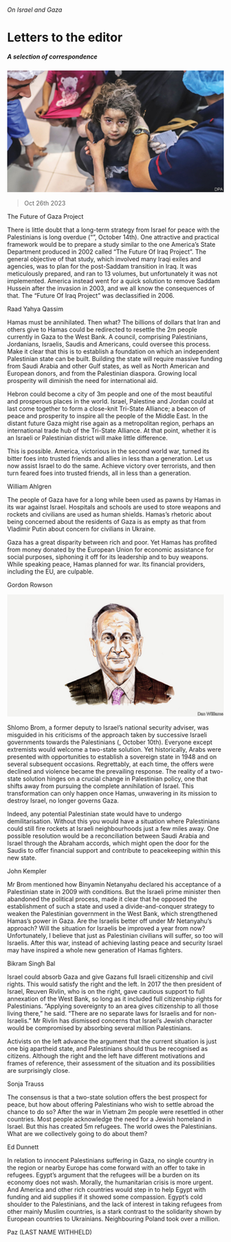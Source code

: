 ###### On Israel and Gaza

# Letters to the editor 

##### A selection of correspondence 

![image](images/20231021_LDD001.jpg) 

> Oct 26th 2023 


The Future of Gaza Project

There is little doubt that a long-term strategy from Israel for peace with the Palestinians is long overdue (“”, October 14th). One attractive and practical framework would be to prepare a study similar to the one America’s State Department produced in 2002 called “The Future Of Iraq Project”. The general objective of that study, which involved many Iraqi exiles and agencies, was to plan for the post-Saddam transition in Iraq. It was meticulously prepared, and ran to 13 volumes, but unfortunately it was not implemented. America instead went for a quick solution to remove Saddam Hussein after the invasion in 2003, and we all know the consequences of that. The “Future Of Iraq Project” was declassified in 2006.

Raad Yahya Qassim


Hamas must be annihilated. Then what? The billions of dollars that Iran and others give to Hamas could be redirected to resettle the 2m people currently in Gaza to the West Bank. A council, comprising Palestinians, Jordanians, Israelis, Saudis and Americans, could oversee this process. Make it clear that this is to establish a foundation on which an independent Palestinian state can be built. Building the state will require massive funding from Saudi Arabia and other Gulf states, as well as North American and European donors, and from the Palestinian diaspora. Growing local prosperity will diminish the need for international aid.

Hebron could become a city of 3m people and one of the most beautiful and prosperous places in the world. Israel, Palestine and Jordan could at last come together to form a close-knit Tri-State Alliance; a beacon of peace and prosperity to inspire all the people of the Middle East. In the distant future Gaza might rise again as a metropolitan region, perhaps an international trade hub of the Tri-State Alliance. At that point, whether it is an Israeli or Palestinian district will make little difference.

This is possible. America, victorious in the second world war, turned its bitter foes into trusted friends and allies in less than a generation. Let us now assist Israel to do the same. Achieve victory over terrorists, and then turn feared foes into trusted friends, all in less than a generation.

William Ahlgren


The people of Gaza have for a long while been used as pawns by Hamas in its war against Israel. Hospitals and schools are used to store weapons and rockets and civilians are used as human shields. Hamas’s rhetoric about being concerned about the residents of Gaza is as empty as that from Vladimir Putin about concern for civilians in Ukraine.

Gaza has a great disparity between rich and poor. Yet Hamas has profited from money donated by the European Union for economic assistance for social purposes, siphoning it off for its leadership and to buy weapons. While speaking peace, Hamas planned for war. Its financial providers, including the EU, are culpable.

Gordon Rowson


![image](images/20231014_BID001.jpg) 


Shlomo Brom, a former deputy to Israel’s national security adviser, was misguided in his criticisms of the approach taken by successive Israeli governments towards the Palestinians (, October 10th). Everyone except extremists would welcome a two-state solution. Yet historically, Arabs were presented with opportunities to establish a sovereign state in 1948 and on several subsequent occasions. Regrettably, at each time, the offers were declined and violence became the prevailing response. The reality of a two-state solution hinges on a crucial change in Palestinian policy, one that shifts away from pursuing the complete annihilation of Israel. This transformation can only happen once Hamas, unwavering in its mission to destroy Israel, no longer governs Gaza.

Indeed, any potential Palestinian state would have to undergo demilitarisation. Without this you would have a situation where Palestinians could still fire rockets at Israeli neighbourhoods just a few miles away. One possible resolution would be a reconciliation between Saudi Arabia and Israel through the Abraham accords, which might open the door for the Saudis to offer financial support and contribute to peacekeeping within this new state. 

John Kempler


Mr Brom mentioned how Binyamin Netanyahu declared his acceptance of a Palestinian state in 2009 with conditions. But the Israeli prime minister then abandoned the political process, made it clear that he opposed the establishment of such a state and used a divide-and-conquer strategy to weaken the Palestinian government in the West Bank, which strengthened Hamas’s power in Gaza. Are the Israelis better off under Mr Netanyahu’s approach? Will the situation for Israelis be improved a year from now? Unfortunately, I believe that just as Palestinian civilians will suffer, so too will Israelis. After this war, instead of achieving lasting peace and security Israel may have inspired a whole new generation of Hamas fighters.

Bikram Singh Bal


Israel could absorb Gaza and give Gazans full Israeli citizenship and civil rights. This would satisfy the right and the left. In 2017 the then president of Israel, Reuven Rivlin, who is on the right, gave cautious support to full annexation of the West Bank, so long as it included full citizenship rights for Palestinians. “Applying sovereignty to an area gives citizenship to all those living there,” he said. “There are no separate laws for Israelis and for non-Israelis.” Mr Rivlin has dismissed concerns that Israel’s Jewish character would be compromised by absorbing several million Palestinians. 

Activists on the left advance the argument that the current situation is just one big apartheid state, and Palestinians should thus be recognised as citizens. Although the right and the left have different motivations and frames of reference, their assessment of the situation and its possibilities are surprisingly close. 

Sonja Trauss


The consensus is that a two-state solution offers the best prospect for peace, but how about offering Palestinians who wish to settle abroad the chance to do so? After the war in Vietnam 2m people were resettled in other countries. Most people acknowledge the need for a Jewish homeland in Israel. But this has created 5m refugees. The world owes the Palestinians. What are we collectively going to do about them?

Ed Dunnett


In relation to innocent Palestinians suffering in Gaza, no single country in the region or nearby Europe has come forward with an offer to take in refugees. Egypt’s argument that the refugees will be a burden on its economy does not wash. Morally, the humanitarian crisis is more urgent. And America and other rich countries would step in to help Egypt with funding and aid supplies if it showed some compassion. Egypt’s cold shoulder to the Palestinians, and the lack of interest in taking refugees from other mainly Muslim countries, is a stark contrast to the solidarity shown by European countries to Ukrainians. Neighbouring Poland took over a million. 

Paz (LAST NAME WITHHELD)


